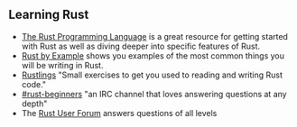 ## Learning Rust

* [The Rust Programming Language](http://doc.rust-lang.org/stable/book/) is a great resource for getting started with Rust as well as diving deeper into specific features of Rust.
* [Rust by Example](http://rustbyexample.com) shows you examples of the most common things you will be writing in Rust.
* [Rustlings](https://github.com/carols10cents/rustlings) "Small exercises to get you used to reading and writing Rust code."
* [#rust-beginners](https://client00.chat.mibbit.com/?server=irc.mozilla.org&channel=%23rust-beginners) "an IRC channel that loves answering questions at any depth"
* The [Rust User Forum](http://users.rust-lang.org) answers questions of all levels
